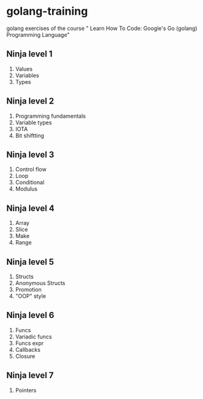 # golang-training
golang exercises of the course " Learn How To Code: Google's Go (golang) Programming Language"

## Ninja level 1

1. Values
2. Variables
3. Types

## Ninja level 2

1. Programming fundamentals
2. Variable types
3. IOTA
4. Bit shiftting

## Ninja level 3

1. Control flow
2. Loop
3. Conditional
4. Modulus

## Ninja level 4

1. Array
2. Slice
3. Make
4. Range

## Ninja level 5

1. Structs
2. Anonymous Structs
3. Promotion
4. "OOP" style

## Ninja level 6

1. Funcs
2. Variadic funcs
3. Funcs expr
4. Callbacks
5. Closure

## Ninja level 7

1. Pointers
